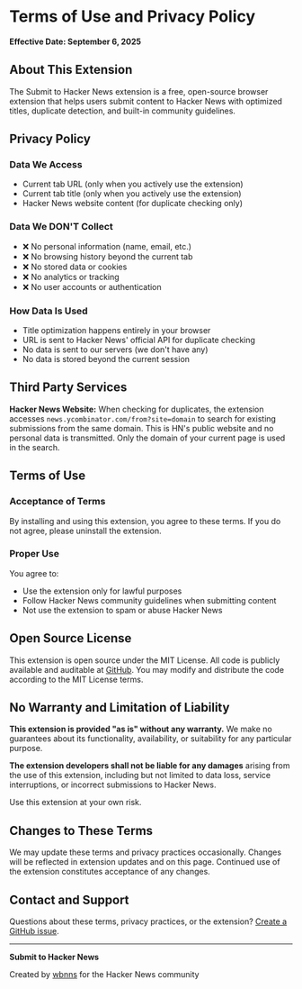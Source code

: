# Terms of Use and Privacy Policy

**Effective Date: September 6, 2025**

## About This Extension

The Submit to Hacker News extension is a free, open-source browser extension that helps users submit content to Hacker News with optimized titles, duplicate detection, and built-in community guidelines.

## Privacy Policy

### Data We Access
- Current tab URL (only when you actively use the extension)
- Current tab title (only when you actively use the extension)
- Hacker News website content (for duplicate checking only)

### Data We DON'T Collect
- ❌ No personal information (name, email, etc.)
- ❌ No browsing history beyond the current tab
- ❌ No stored data or cookies
- ❌ No analytics or tracking
- ❌ No user accounts or authentication

### How Data Is Used
- Title optimization happens entirely in your browser
- URL is sent to Hacker News' official API for duplicate checking
- No data is sent to our servers (we don't have any)
- No data is stored beyond the current session

## Third Party Services

**Hacker News Website:** When checking for duplicates, the extension accesses `news.ycombinator.com/from?site=domain` to search for existing submissions from the same domain. This is HN's public website and no personal data is transmitted. Only the domain of your current page is used in the search.

## Terms of Use

### Acceptance of Terms
By installing and using this extension, you agree to these terms. If you do not agree, please uninstall the extension.

### Proper Use
You agree to:
- Use the extension only for lawful purposes
- Follow Hacker News community guidelines when submitting content
- Not use the extension to spam or abuse Hacker News

## Open Source License

This extension is open source under the MIT License. All code is publicly available and auditable at [GitHub](https://github.com/wbnns/submit-to-hacker-news). You may modify and distribute the code according to the MIT License terms.

## No Warranty and Limitation of Liability

**This extension is provided "as is" without any warranty.** We make no guarantees about its functionality, availability, or suitability for any particular purpose.

**The extension developers shall not be liable for any damages** arising from the use of this extension, including but not limited to data loss, service interruptions, or incorrect submissions to Hacker News.

Use this extension at your own risk.

## Changes to These Terms

We may update these terms and privacy practices occasionally. Changes will be reflected in extension updates and on this page. Continued use of the extension constitutes acceptance of any changes.

## Contact and Support

Questions about these terms, privacy practices, or the extension? [Create a GitHub issue](https://github.com/wbnns/submit-to-hacker-news/issues).

---

**Submit to Hacker News**

Created by [wbnns](https://x.com/wbnns) for the Hacker News community